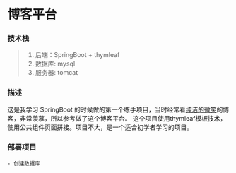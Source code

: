 # 博客平台

### 技术栈
> 1. 后端：SpringBoot + thymleaf
> 2. 数据库: mysql
> 3. 服务器: tomcat

### 描述
这是我学习 SpringBoot 的时候做的第一个练手项目，当时经常看[纯洁的微笑](http://www.ityouknow.com/)的博客，非常羡慕，所以参考做了这个博客平台。
这个项目使用thymleaf模板技术， 使用公共组件页面拼接。项目不大，是一个适合初学者学习的项目。

### 部署项目
```
- 创建数据库

```
